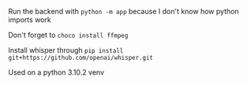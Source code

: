 Run the backend with `python -m app` because I don't know how python imports work

Don't forget to `choco install ffmpeg`

Install whisper through `pip install git+https://github.com/openai/whisper.git`

Used on a python 3.10.2 venv